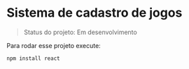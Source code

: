 # Sistema de cadastro de jogos

> Status do projeto: Em desenvolvimento

Para rodar esse projeto execute:

```
npm install react
```
